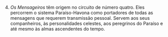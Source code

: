 4. *Os Mensageiros* têm origem no circuito de número quatro. Eles percorrem o sistema Paraíso-Havona como portadores de todas as mensagens que requerem transmissão pessoal. Servem aos seus companheiros, às personalidades celestes, aos peregrinos do Paraíso e até mesmo às almas ascendentes do tempo.